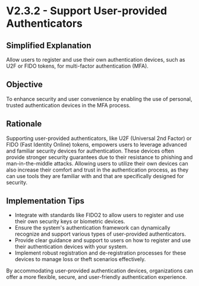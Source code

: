 # V2.3.2 - Support User-provided Authenticators

## Simplified Explanation

Allow users to register and use their own authentication devices, such as U2F or FIDO tokens, for multi-factor authentication (MFA).

## Objective

To enhance security and user convenience by enabling the use of personal, trusted authentication devices in the MFA process.

## Rationale

Supporting user-provided authenticators, like U2F (Universal 2nd Factor) or FIDO (Fast Identity Online) tokens, empowers users to leverage advanced and familiar security devices for authentication. These devices often provide stronger security guarantees due to their resistance to phishing and man-in-the-middle attacks. Allowing users to utilize their own devices can also increase their comfort and trust in the authentication process, as they can use tools they are familiar with and that are specifically designed for security.

## Implementation Tips

- Integrate with standards like FIDO2 to allow users to register and use their own security keys or biometric devices.
- Ensure the system's authentication framework can dynamically recognize and support various types of user-provided authenticators.
- Provide clear guidance and support to users on how to register and use their authentication devices with your system.
- Implement robust registration and de-registration processes for these devices to manage loss or theft scenarios effectively.

By accommodating user-provided authentication devices, organizations can offer a more flexible, secure, and user-friendly authentication experience.
